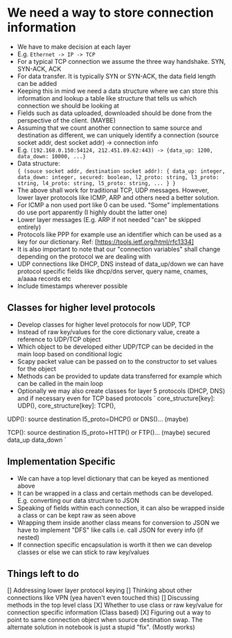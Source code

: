 # We need a way to store connection information
* We have to make decision at each layer
* E.g. `Ethernet -> IP -> TCP`
* For a typical TCP connection we assume the three way handshake. SYN, SYN-ACK, ACK
* For data transfer. It is typically SYN or SYN-ACK, the data field length can be added
* Keeping this in mind we need a data structure where we can store this information and lookup a table like structure that tells us which connection we should be looking at
* Fields such as data uploaded, downloaded should be done from the perspective of the client. (MAYBE)
* Assuming that we count another connection to same source and destination as different, we can uniquely identify a connection (source socket addr, dest socket addr) -> connection info
* E.g. `(192.168.0.150:54124, 212.451.89.62:443) -> {data_up: 1200, data_down: 10000, ...}`
* Data structure:\
`
{
    (souce socket addr, destination socket addr): {
        data_up: integer,
        data_down: integer,
        secured: boolean,
        l2_proto: string,
        l3_proto: string,
        l4_proto: string,
        l5_proto: string,
        ...
    }
}
`
* The above shall work for traditional TCP, UDP messages. However, lower layer protocols like ICMP, ARP and others need a better solution.
* For ICMP a non used port like 0 can be used. "Some" implementations do use port apparently (I highly doubt the latter one)
* Lower layer messages (E.g. ARP if not needed "can" be skipped entirely)
* Protocols like PPP for example use an identifier which can be used as a key for our dictionary. Ref: [https://tools.ietf.org/html/rfc1334]
* It is also important to note that our "connection variables" shall change depending on the protocol we are dealing with
* UDP connections like DHCP, DNS instead of data_up/down we can have protocol specific fields like dhcp/dns server, query name, cnames, a/aaaa records etc
* Include timestamps wherever possible

## Classes for higher level protocols
* Develop classes for higher level protocols for now UDP, TCP
* Instead of raw key/values for the core dictionary value, create a reference to UDP/TCP object
* Which object to be developed either UDP/TCP can be decided in the main loop based on conditional logic
* Scapy packet value can be passed on to the constructor to set values for the object
* Methods can be provided to update data transferred for example which can be called in the main loop
* Optionally we may also create classes for layer 5 protocols (DHCP, DNS) and if necessary even for TCP based protocols
`
core_structure[key]: UDP(),
core_structure[key]: TCP(),

UDP():
	source
	destination
	l5_proto=DHCP() or DNS()... (maybe)

TCP():
	source 
	destination
	l5_proto=HTTP() or FTP()... (maybe)
	secured
	data_up
	data_down
`

## Implementation Specific
* We can have a top level dictionary that can be keyed as mentioned above
* It can be wrapped in a class and certain methods can be developed. E.g. converting our data structure to JSON
* Speaking of fields within each connection, it can also be wrapped inside a class or can be kept raw as seen above
* Wrapping them inside another class means for conversion to JSON we have to implement "DFS" like calls i.e. call JSON for every info (if nested)
* If connection specific encapsulation is worth it then we can develop classes or else we can stick to raw key/values

## Things left to do
[] Addressing lower layer protocol keying
[] Thinking about other connections like VPN (yea haven't even touched this)
[] Discussing methods in the top level class
[X] Whether to use class or raw key/value for connection specific information (Class based)
[X] Figuring out a way to point to same connection object when source destination swap. The alternate solution in notebook is just a stupid "fix". (Mostly works)
